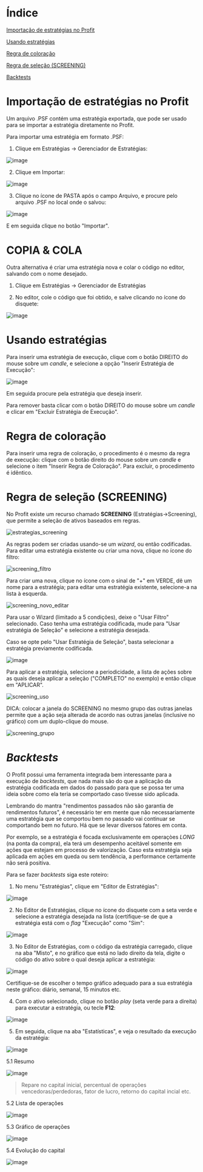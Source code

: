 # Índice

[Importação de estratégias no Profit](#Importação-de-estratégias-no-Profit)

[Usando estratégias](#Usando-estratégias)

[Regra de coloração](#Regra-de-coloração)

[Regra de seleção (SCREENING)](#Regra-de-seleção-(SCREENING))

[Backtests](#Backtests)



# Importação de estratégias no Profit

Um arquivo .PSF contém uma estratégia exportada, que pode ser usado para se importar a estratégia diretamente no Profit.

Para importar uma estratégia em formato .PSF:

1. Clique em Estratégias -> Gerenciador de Estratégias:

![image](https://user-images.githubusercontent.com/6900313/114624995-f9c6b780-9c87-11eb-9e13-749bf0c48cad.png)

2. Clique em Importar:

![image](https://user-images.githubusercontent.com/6900313/114625232-4f9b5f80-9c88-11eb-9e40-13b46361c784.png)

3. Clique no ícone de PASTA após o campo Arquivo, e procure pelo arquivo .PSF no local onde o salvou:

![image](https://user-images.githubusercontent.com/6900313/114625734-157e8d80-9c89-11eb-8f64-a9f5d9b914f3.png)

E em seguida clique no botão "Importar".

# COPIA & COLA

Outra alternativa é criar uma estratégia nova e colar o código no editor, salvando com o nome desejado.

1. Clique em Estratégias -> Gerenciador de Estratégias

2. No editor, cole o código que foi obtido, e salve clicando no ícone do disquete:

![image](https://user-images.githubusercontent.com/6900313/114627355-81fa8c00-9c8b-11eb-9e41-0b45683c5cd1.png)

# Usando estratégias

Para inserir uma estratégia de execução, clique com o botão DIREITO do mouse sobre um *candle*, e selecione a opção "Inserir Estratégia de Execução":

![image](https://user-images.githubusercontent.com/6900313/114627707-12d16780-9c8c-11eb-9782-f627d0fe076b.png)

Em seguida procure pela estratégia que deseja inserir.

Para remover basta clicar com o botão DIREITO do mouse sobre um *candle* e clicar em "Excluir Estratégia de Execução".

# Regra de coloração

Para inserir uma regra de coloração, o procedimento é o mesmo da regra de execução: clique com o botão direito do mouse sobre um *candle* e selecione o item "Inserir Regra de Coloração". Para excluir, o procedimento é idêntico.

# Regra de seleção (SCREENING)

No Profit existe um recurso chamado **SCREENING** (Estratégias->Screening), que permite a seleção de ativos baseados em regras.

![estrategias_screening](https://user-images.githubusercontent.com/6900313/123527518-bb516e00-d6b6-11eb-8444-691c15f197ec.png)

As regras podem ser criadas usando-se um *wizard*, ou então codificadas. Para editar uma estratégia existente ou criar uma nova, clique no ícone do filtro:

![screening_filtro](https://user-images.githubusercontent.com/6900313/123527593-4c284980-d6b7-11eb-9e43-a0baa179010e.png)

Para criar uma nova, clique no ícone com o sinal de "+" em VERDE, dê um nome para a estratégia; para editar uma estratégia existente, selecione-a na lista à esquerda. 

![screening_novo_editar](https://user-images.githubusercontent.com/6900313/123527706-0324c500-d6b8-11eb-907f-9c2f11282c59.png)

Para usar o Wizard (limitado a 5 condições), deixe o "Usar Filtro" selecionado. Caso tenha uma estratégia codificada, mude para "Usar estratégia de Seleção" e selecione a estratégia desejada.

Caso se opte pelo "Usar Estratégia de Seleção", basta selecionar a estratégia previamente codificada.

![image](https://user-images.githubusercontent.com/6900313/114629841-ac4e4880-9c8f-11eb-8b5e-3183b887a4a3.png)

Para aplicar a estratégia, selecione a periodicidade, a lista de ações sobre as quais deseja aplicar a seleção ("COMPLETO" no exemplo) e então clique em "APLICAR".

![screening_uso](https://user-images.githubusercontent.com/6900313/123527846-429fe100-d6b9-11eb-8eb9-1598767d28d8.png)

DICA: colocar a janela do SCREENING no mesmo grupo das outras janelas permite que a ação seja alterada de acordo nas outras janelas (inclusive no gráfico) com um duplo-clique do mouse.

![screening_grupo](https://user-images.githubusercontent.com/6900313/123527801-e210a400-d6b8-11eb-9a8c-399eb3121d2a.png)

# *Backtests*

O Profit possui uma ferramenta integrada bem interessante para a execução de *backtests*, que nada mais são do que a aplicação da estratégia codificada em dados do passado para que se possa ter uma ideia sobre como ela teria se comportado caso tivesse sido aplicada.

Lembrando do mantra "rendimentos passados não são garantia de rendimentos futuros", é necessário ter em mente que não necessariamente uma estratégia que se comportou bem no passado vai continuar se comportando bem no futuro. Há que se levar diversos fatores em conta.

Por exemplo, se a estratégia é focada exclusivamente em operaçòes *LONG* (na ponta da compra), ela terá um desempenho aceitável somente em ações que estejam em processo de valorização. Caso esta estratégia seja aplicada em ações em queda ou sem tendência, a performance certamente não será positiva.

Para se fazer *backtests* siga este roteiro:

1. No menu "Estratégias", clique em "Editor de Estratégias":

![image](https://user-images.githubusercontent.com/6900313/125375437-6a50a380-e35f-11eb-99f4-a08b64a35c8b.png)

2. No Editor de Estratégias, clique no ícone do disquete com a seta verde e selecione a estratégia desejada na lista (certifique-se de que a estratégia está com o *flag* "Execução" como "Sim":

![image](https://user-images.githubusercontent.com/6900313/125377661-be5d8700-e363-11eb-99db-e376411e20cf.png)

3. No Editor de Estratégias, com o código da estratégia carregado, clique na aba "Misto", e no gráfico que está no lado direito da tela, digite o código do ativo sobre o qual deseja aplicar a estratégia:

![image](https://user-images.githubusercontent.com/6900313/125376047-8739a680-e360-11eb-8dff-fff70eb83c9d.png)

Certifique-se de escolher o tempo gráfico adequado para a sua estratégia neste gráfico: diário, semanal, 15 minutos etc.

4. Com o ativo selecionado, clique no botão *play* (seta verde para a direita) para executar a estratégia, ou tecle **F12**:

![image](https://user-images.githubusercontent.com/6900313/125376187-df70a880-e360-11eb-9f88-b697c01ea432.png)

5. Em seguida, clique na aba "Estatísticas", e veja o resultado da execução da estratégia:

![image](https://user-images.githubusercontent.com/6900313/125376376-370f1400-e361-11eb-8f5b-c3030e0d6655.png)

5.1 Resumo

![image](https://user-images.githubusercontent.com/6900313/125377800-fb297e00-e363-11eb-9856-0b06b7bf9bd2.png)

> Repare no capital inicial, percentual de operações vencedoras/perdedoras, fator de lucro, retorno do capital incial etc.

5.2 Lista de operações

![image](https://user-images.githubusercontent.com/6900313/125376545-9bca6e80-e361-11eb-83fd-b6f2d4cfce38.png)

5.3 Gráfico de operações

![image](https://user-images.githubusercontent.com/6900313/125376586-b4d31f80-e361-11eb-98b9-4dd20a37970d.png)

5.4 Evolução do capital

![image](https://user-images.githubusercontent.com/6900313/125376618-cd433a00-e361-11eb-8c30-7734797dc070.png)




